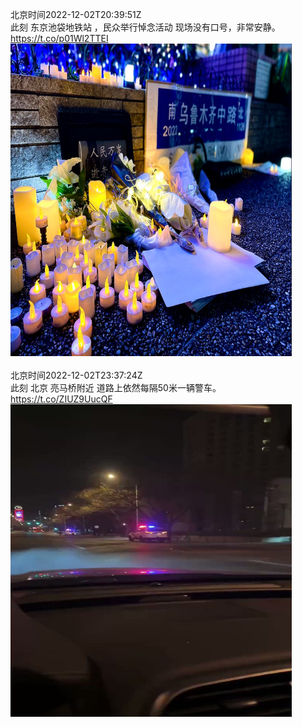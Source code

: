 北京时间2022-12-02T20:39:51Z<br>此刻 东京池袋地铁站 ，民众举行悼念活动
现场没有口号，非常安静。 https://t.co/p01Wl2TTEI<br><img src='/temp/image/2022/n-Month-12/1598658200089288704_0.jpg' width='450' height='500'><br><br>北京时间2022-12-02T23:37:24Z<br>此刻 北京 亮马桥附近
道路上依然每隔50米一辆警车。 https://t.co/ZIUZ9UucQF<br><img src='/temp/video/2022/n-Month-12/x-Day-02/whyyoutouzhele/1598702883771482114_0.jpg' width='450' height='500'><br><br>